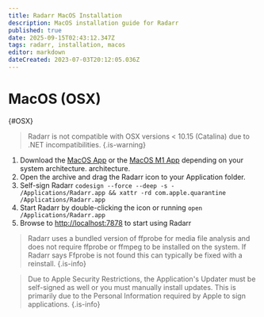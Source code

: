 ```yaml
---
title: Radarr MacOS Installation
description: MacOS installation guide for Radarr
published: true
date: 2025-09-15T02:43:12.347Z
tags: radarr, installation, macos
editor: markdown
dateCreated: 2023-07-03T20:12:05.036Z
---
```


# MacOS (OSX)

{#OSX}

> Radarr is not compatible with OSX versions < 10.15 (Catalina) due to .NET incompatibilities.
{.is-warning}

1. Download the [MacOS App](https://radarr.servarr.com/v1/update/master/updatefile?os=osx&runtime=netcore&arch=x64&installer=true) or  the [MacOS M1 App](https://radarr.servarr.com/v1/update/master/updatefile?os=osx&runtime=netcore&arch=arm64&installer=true) depending on your system architecture. architecture.
1. Open the archive and drag the Radarr icon to your Application folder.
1. Self-sign Radarr `codesign --force --deep -s - /Applications/Radarr.app && xattr -rd com.apple.quarantine /Applications/Radarr.app`
1. Start Radarr by double-clicking the icon or running `open /Applications/Radarr.app`
1. Browse to <http://localhost:7878> to start using Radarr

> Radarr uses a bundled version of ffprobe for media file analysis and does not require ffprobe or ffmpeg to be installed on the system.  If Radarr says Ffprobe is not found this can typically be fixed with a reinstall.
{.is-info}

> Due to Apple Security Restrictions, the Application's Updater must be self-signed as well or you must manually install updates. This is primarily due to the Personal Information required by Apple to sign applications.
{.is-info}
